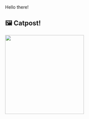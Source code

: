 Hello there!



## 🖼️ Catpost!

<sub>
    <img src="https://cdn2.thecatapi.com/images/d65.jpg" height="256">
</sub>

